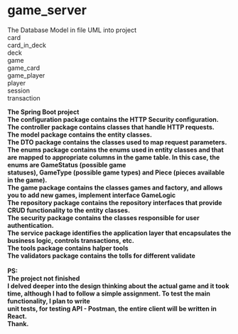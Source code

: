 # game_server

The Database Model in file UML into project <br>
card <br>
card_in_deck <br>
deck <br>
game <br>
game_card <br>
game_player <br>
player <br>
session <br>
transaction <br>

<b>The Spring Boot project<b><br>
The configuration package contains the HTTP Security configuration.<br>
The controller package contains classes that handle HTTP requests.<br>
The model package contains the entity classes.<br>
The DTO package contains the classes used to map request parameters.<br>
The enums package contains the enums used in entity classes and that are mapped to appropriate columns in the game table. In this case, the enums are GameStatus (possible game<br> statuses), GameType (possible game types) and Piece (pieces available in the game).<br>
The game package contains the classes games and factory, and allows you to add new games, implement interface GameLogic<br>
The repository package contains the repository interfaces that provide CRUD functionality to the entity classes.<br>
The security package contains the classes responsible for user authentication.<br>
The service package identifies the application layer that encapsulates the business logic, controls transactions, etc.<br>
The tools package contains halper tools<br>
The validators package contains the tolls for different validate<br>
<br>
PS: <br>
The project not finished<br>
I delved deeper into the design thinking about the actual game and it took time, although I had to follow a simple assignment. To test the main functionality, I plan to write<br>
unit tests, for testing API - Postman, the entire client will be written in React.<br>
  Thank.
